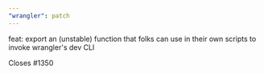 ```yaml
---
"wrangler": patch
---
```


feat: export an (unstable) function that folks can use in their own scripts to invoke wrangler's dev CLI

Closes #1350

